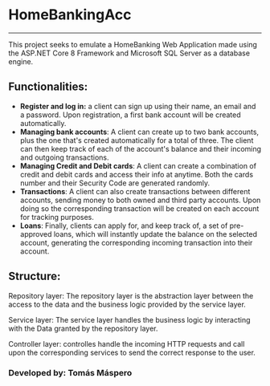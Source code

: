 # HomeBankingAcc

----

This project seeks to emulate a HomeBanking Web Application made using the ASP.NET Core 8 Framework and Microsoft SQL Server as a database engine.

## Functionalities:

- **Register and log in:** a client can sign up using their name, an email and a password. Upon registration, a first bank account will be created automatically.
- **Managing bank accounts**: A client can create up to two bank accounts, plus the one that's created automatically for a total of three. The client can then keep track of each of the account's balance and their incoming and outgoing transactions.
- **Managing Credit and Debit cards**: A client can create a combination of credit and debit cards and access their info at anytime. Both the cards number and their Security Code are generated randomly.
- **Transactions**: A client can also create transactions between different accounts, sending money to both owned and third party accounts. Upon doing so the corresponding transaction will be created on each account for tracking purposes.
- **Loans**: Finally, clients can apply for, and keep track of, a set of pre-approved loans, which will instantly update the balance on the selected account, generating the corresponding incoming transaction into their account. 

## Structure:

Repository layer: The repository layer is the abstraction layer between the access to the data and the business logic provided by the service layer.

Service layer: The service layer handles the business logic by interacting with the Data granted by the repository layer. 

Controller layer: controlles handle the incoming HTTP requests and call upon the corresponding services to send the correct response to the user.

### Developed by: Tomás Máspero